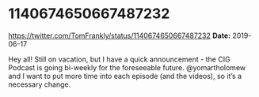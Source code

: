# 1140674650667487232
https://twitter.com/TomFrankly/status/1140674650667487232
**Date:** 2019-06-17

Hey all! Still on vacation, but I have a quick announcement - the CIG Podcast is going bi-weekly for the foreseeable future. @yomartholomew and I want to put more time into each episode (and the videos), so it’s a necessary change.
